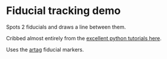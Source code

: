 # Fiducial tracking demo

Spots 2 fiducials and draws a line between them.

Cribbed almost entirely from the [excellent python tutorials here](https://opencv-python-tutroals.readthedocs.org/en/latest/py_tutorials/py_feature2d/py_feature_homography/py_feature_homography.html#feature-homography).

Uses the [artag](http://www.artag.net/) fiducial markers.
